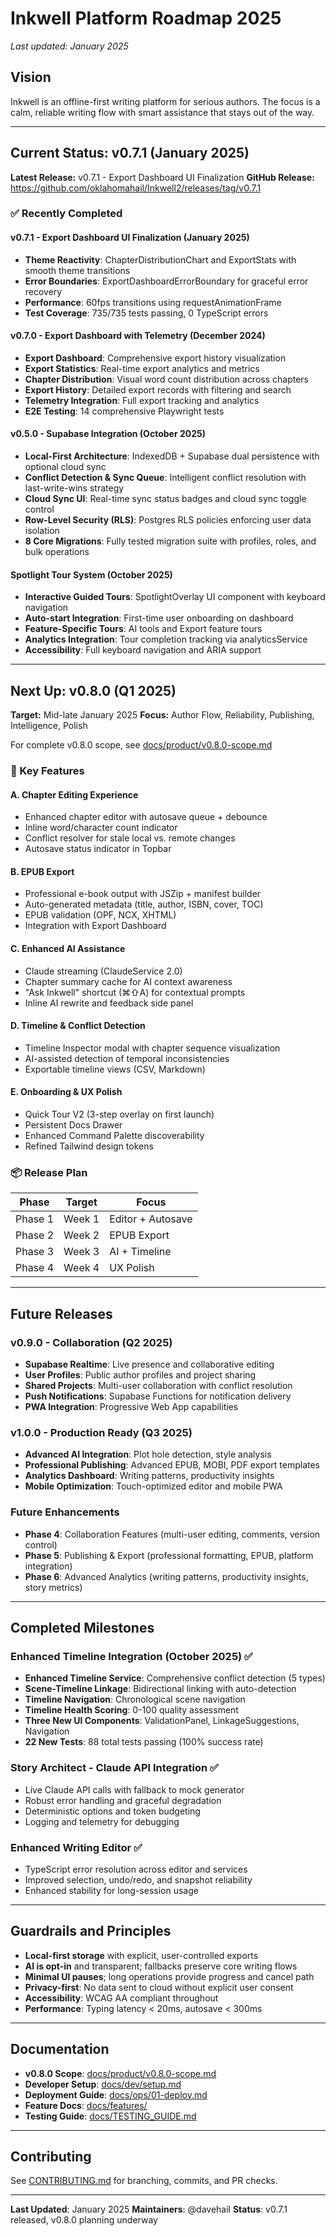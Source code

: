 # Inkwell Platform Roadmap 2025

_Last updated: January 2025_

## Vision

Inkwell is an offline-first writing platform for serious authors. The focus is a calm, reliable writing flow with smart assistance that stays out of the way.

---

## Current Status: v0.7.1 (January 2025)

**Latest Release:** v0.7.1 - Export Dashboard UI Finalization
**GitHub Release:** https://github.com/oklahomahail/Inkwell2/releases/tag/v0.7.1

### ✅ Recently Completed

#### v0.7.1 - Export Dashboard UI Finalization (January 2025)

- **Theme Reactivity**: ChapterDistributionChart and ExportStats with smooth theme transitions
- **Error Boundaries**: ExportDashboardErrorBoundary for graceful error recovery
- **Performance**: 60fps transitions using requestAnimationFrame
- **Test Coverage**: 735/735 tests passing, 0 TypeScript errors

#### v0.7.0 - Export Dashboard with Telemetry (December 2024)

- **Export Dashboard**: Comprehensive export history visualization
- **Export Statistics**: Real-time export analytics and metrics
- **Chapter Distribution**: Visual word count distribution across chapters
- **Export History**: Detailed export records with filtering and search
- **Telemetry Integration**: Full export tracking and analytics
- **E2E Testing**: 14 comprehensive Playwright tests

#### v0.5.0 - Supabase Integration (October 2025)

- **Local-First Architecture**: IndexedDB + Supabase dual persistence with optional cloud sync
- **Conflict Detection & Sync Queue**: Intelligent conflict resolution with last-write-wins strategy
- **Cloud Sync UI**: Real-time sync status badges and cloud sync toggle control
- **Row-Level Security (RLS)**: Postgres RLS policies enforcing user data isolation
- **8 Core Migrations**: Fully tested migration suite with profiles, roles, and bulk operations

#### Spotlight Tour System (October 2025)

- **Interactive Guided Tours**: SpotlightOverlay UI component with keyboard navigation
- **Auto-start Integration**: First-time user onboarding on dashboard
- **Feature-Specific Tours**: AI tools and Export feature tours
- **Analytics Integration**: Tour completion tracking via analyticsService
- **Accessibility**: Full keyboard navigation and ARIA support

---

## Next Up: v0.8.0 (Q1 2025)

**Target:** Mid-late January 2025
**Focus:** Author Flow, Reliability, Publishing, Intelligence, Polish

For complete v0.8.0 scope, see [docs/product/v0.8.0-scope.md](docs/product/v0.8.0-scope.md)

### 🎯 Key Features

#### A. Chapter Editing Experience

- Enhanced chapter editor with autosave queue + debounce
- Inline word/character count indicator
- Conflict resolver for stale local vs. remote changes
- Autosave status indicator in Topbar

#### B. EPUB Export

- Professional e-book output with JSZip + manifest builder
- Auto-generated metadata (title, author, ISBN, cover, TOC)
- EPUB validation (OPF, NCX, XHTML)
- Integration with Export Dashboard

#### C. Enhanced AI Assistance

- Claude streaming (ClaudeService 2.0)
- Chapter summary cache for AI context awareness
- "Ask Inkwell" shortcut (⌘⇧A) for contextual prompts
- Inline AI rewrite and feedback side panel

#### D. Timeline & Conflict Detection

- Timeline Inspector modal with chapter sequence visualization
- AI-assisted detection of temporal inconsistencies
- Exportable timeline views (CSV, Markdown)

#### E. Onboarding & UX Polish

- Quick Tour V2 (3-step overlay on first launch)
- Persistent Docs Drawer
- Enhanced Command Palette discoverability
- Refined Tailwind design tokens

### 📦 Release Plan

| Phase   | Target | Focus             |
| ------- | ------ | ----------------- |
| Phase 1 | Week 1 | Editor + Autosave |
| Phase 2 | Week 2 | EPUB Export       |
| Phase 3 | Week 3 | AI + Timeline     |
| Phase 4 | Week 4 | UX Polish         |

---

## Future Releases

### v0.9.0 - Collaboration (Q2 2025)

- **Supabase Realtime**: Live presence and collaborative editing
- **User Profiles**: Public author profiles and project sharing
- **Shared Projects**: Multi-user collaboration with conflict resolution
- **Push Notifications**: Supabase Functions for notification delivery
- **PWA Integration**: Progressive Web App capabilities

### v1.0.0 - Production Ready (Q3 2025)

- **Advanced AI Integration**: Plot hole detection, style analysis
- **Professional Publishing**: Advanced EPUB, MOBI, PDF export templates
- **Analytics Dashboard**: Writing patterns, productivity insights
- **Mobile Optimization**: Touch-optimized editor and mobile PWA

### Future Enhancements

- **Phase 4**: Collaboration Features (multi-user editing, comments, version control)
- **Phase 5**: Publishing & Export (professional formatting, EPUB, platform integration)
- **Phase 6**: Advanced Analytics (writing patterns, productivity insights, story metrics)

---

## Completed Milestones

### Enhanced Timeline Integration (October 2025) ✅

- **Enhanced Timeline Service**: Comprehensive conflict detection (5 types)
- **Scene-Timeline Linkage**: Bidirectional linking with auto-detection
- **Timeline Navigation**: Chronological scene navigation
- **Timeline Health Scoring**: 0-100 quality assessment
- **Three New UI Components**: ValidationPanel, LinkageSuggestions, Navigation
- **22 New Tests**: 88 total tests passing (100% success rate)

### Story Architect - Claude API Integration ✅

- Live Claude API calls with fallback to mock generator
- Robust error handling and graceful degradation
- Deterministic options and token budgeting
- Logging and telemetry for debugging

### Enhanced Writing Editor ✅

- TypeScript error resolution across editor and services
- Improved selection, undo/redo, and snapshot reliability
- Enhanced stability for long-session usage

---

## Guardrails and Principles

- **Local-first storage** with explicit, user-controlled exports
- **AI is opt-in** and transparent; fallbacks preserve core writing flows
- **Minimal UI pauses**; long operations provide progress and cancel path
- **Privacy-first**: No data sent to cloud without explicit user consent
- **Accessibility**: WCAG AA compliant throughout
- **Performance**: Typing latency < 20ms, autosave < 300ms

---

## Documentation

- **v0.8.0 Scope**: [docs/product/v0.8.0-scope.md](docs/product/v0.8.0-scope.md)
- **Developer Setup**: [docs/dev/setup.md](docs/dev/setup.md)
- **Deployment Guide**: [docs/ops/01-deploy.md](docs/ops/01-deploy.md)
- **Feature Docs**: [docs/features/](docs/features/)
- **Testing Guide**: [docs/TESTING_GUIDE.md](docs/TESTING_GUIDE.md)

---

## Contributing

See [CONTRIBUTING.md](CONTRIBUTING.md) for branching, commits, and PR checks.

---

**Last Updated**: January 2025
**Maintainers**: @davehail
**Status**: v0.7.1 released, v0.8.0 planning underway
